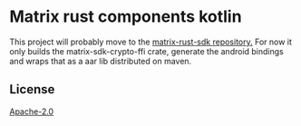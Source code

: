 # Matrix rust components kotlin

This project will probably move to the [matrix-rust-sdk repository.](https://github.com/matrix-org/matrix-rust-sdk)
For now it only builds the matrix-sdk-crypto-ffi crate, generate the android bindings and wraps that as a aar lib distributed on maven.

## License

[Apache-2.0](https://www.apache.org/licenses/LICENSE-2.0)
